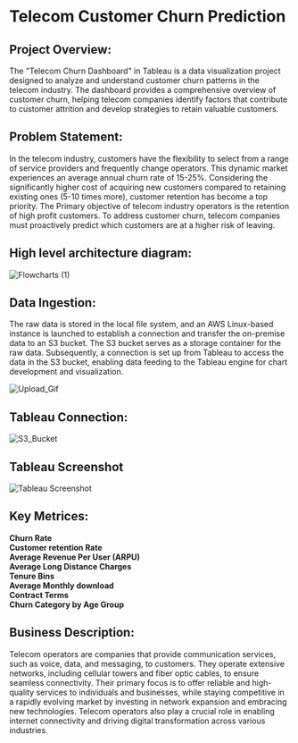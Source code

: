# Telecom Customer Churn Prediction

## Project Overview:
The "Telecom Churn Dashboard" in Tableau is a data visualization project designed to analyze and understand customer churn patterns in the telecom industry. 
The dashboard provides a comprehensive overview of customer churn, helping telecom companies identify factors that contribute to customer attrition and develop strategies to retain valuable customers.<br>

## Problem Statement:
In the telecom industry, customers have the flexibility to select from a range of service providers and frequently change operators.  This dynamic market experiences an average annual churn rate of 15-25%. Considering the significantly higher cost of acquiring new customers compared to retaining existing ones (5-10 times more), customer retention has become a top priority.
The Primary objective of telecom industry operators is the retention of high profit customers. To address customer churn, telecom companies must proactively predict which customers are at a higher risk of leaving. <br>

## High level architecture diagram:
![Flowcharts (1)](https://github.com/ashwinjai/Telecom-Customer-Churn-Prediction/assets/36980518/1d7a25be-fce6-4366-afa1-43ce7bdb8280)

## Data Ingestion:
The raw data is stored in the local file system, and an AWS Linux-based instance is launched to establish a connection and transfer the on-premise data to an S3 bucket. The S3 bucket serves as a storage container for the raw data. Subsequently, a connection is set up from Tableau to access the data in the S3 bucket, enabling data feeding to the Tableau engine for chart development and visualization. <br>

![Upload_Gif](https://github.com/ashwinjai/Telecom-Customer-Churn-Prediction/assets/36980518/7c8a4873-6e49-4486-a789-61cbaea7629d)





## Tableau Connection:

![S3_Bucket](https://github.com/ashwinjai/Telecom-Customer-Churn-Prediction/assets/36980518/60487c03-d76a-412c-99db-a7eec3efa055)




## Tableau Screenshot
![Tableau Screenshot](https://github.com/ashwinjai/Telecom-Customer-Churn-Prediction/assets/36980518/3f70305b-2ef4-44a2-a52e-85ab32160dca) <br>



## Key Metrices:
**Churn Rate** <br>
**Customer retention Rate** <br>
**Average Revenue Per User (ARPU)** <br>
**Average Long Distance Charges** <br>
**Tenure Bins** <br>
**Average Monthly download** <br>
**Contract Terms** <br>
**Churn Category by Age Group** <br>


## Business Description:
Telecom operators are companies that provide communication services, such as voice, data, and messaging, to customers. They operate extensive networks, including cellular towers and fiber optic cables, to ensure seamless connectivity. Their primary focus is to offer reliable and high-quality services to individuals and businesses, while staying competitive in a rapidly evolving market by investing in network expansion and embracing new technologies. 
Telecom operators also play a crucial role in enabling internet connectivity and driving digital transformation across various industries. <br>
